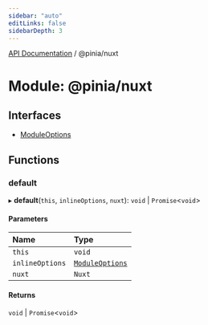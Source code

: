 ```yaml
---
sidebar: "auto"
editLinks: false
sidebarDepth: 3
---
```


[API Documentation](../../index.md) / @pinia/nuxt

# Module: @pinia/nuxt

## Interfaces

- [ModuleOptions](../interfaces/ModuleOptions.md)

## Functions

### default

▸ **default**(`this`, `inlineOptions`, `nuxt`): `void` \| `Promise`<`void`\>

#### Parameters

| Name | Type |
| :------ | :------ |
| `this` | `void` |
| `inlineOptions` | [`ModuleOptions`](../interfaces/ModuleOptions.md) |
| `nuxt` | `Nuxt` |

#### Returns

`void` \| `Promise`<`void`\>
